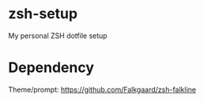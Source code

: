 # zsh-setup
My personal ZSH dotfile setup

# Dependency
Theme/prompt: https://github.com/Falkgaard/zsh-falkline
